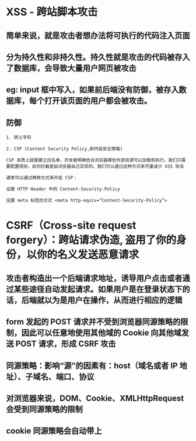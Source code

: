 # XSS - 跨站脚本攻击

## 简单来说，就是攻击者想办法将可执行的代码注入页面

## 分为持久性和非持久性。持久性就是攻击的代码被存入了数据库，会导致大量用户网页被攻击

## eg: input 框中写入<script>alert(1)</script>，如果前后端没有防御，被存入数据库，每个打开该页面的用户都会被攻击。

## 防御

```
1. 转义字符

2. CSP (Content Security Policy,即内容安全策略)

CSP 本质上就是建立白名单，开发者明确告诉浏览器哪些外部资源可以加载和执行。我们只需要配置规则，如何拦截是由浏览器自己实现的。我们可以通过这种方式来尽量减少 XSS 攻击

通常可以通过两种方式来开启 CSP：

设置 HTTP Header 中的 Content-Security-Policy

设置 meta 标签的方式 <meta http-equiv=“Content-Security-Policy”>
```

# CSRF（Cross-site request forgery）：跨站请求伪造, 盗用了你的身份，以你的名义发送恶意请求

## 攻击者构造出一个后端请求地址，诱导用户点击或者通过某些途径自动发起请求。如果用户是在登录状态下的话，后端就以为是用户在操作，从而进行相应的逻辑

## form 发起的 POST 请求并不受到浏览器同源策略的限制，因此可以任意地使用其他域的 Cookie 向其他域发送 POST 请求，形成 CSRF 攻击

## 同源策略：影响“源”的因素有：host（域名或者 IP 地址）、子域名、端口、协议

## 对浏览器来说，DOM、Cookie、XMLHttpRequest 会受到同源策略的限制

## cookie 同源策略会自动带上

## <script>、<img>、<iframe>、<link>等标签都可以跨域加载资源，而不受同源策略的限制

## 假如用户正在登陆银行网页，同时登陆了攻击者的网页，并且银行网页未对 csrf 攻击进行防护。攻击者就可以在网页放一个表单，该表单提交 src 为http://www.bank.com/api/transfer，body为count=1000&to=Tom。倘若是session+cookie，用户打开网页的时候就已经转给Tom1000元了.因为。在 get/post 请求的瞬间，cookie 会被浏览器自动添加到请求头中

```
使用 token， 不会被自动带上， 使攻击不能通过服务器过滤

Cookie 设置 SameSite （可能也会存在安全问题）

步骤:

要完成一次 CSRF 攻击，受害者必须依次完成两个步骤：

1.登录受信任网站 A，并在本地生成 Cookie。

2.在不退出登录 A 的情况下，访问危险网站 B。

exmaple:

正常登录 A 网站 cookie 还在浏览器中 （未正常退出）

访问了危险网站 B，危险网站中 （可以访问加载外部资源的方法）使用 img，video 标签的 src 属性 设置为请求 A 网站中的某个接口www.A.com/Transfer?toBankId=11&money=1000/XX

如果某个请求时 get 操作，并且 cookie 自动带过去，A 网站当成合法请求处理，造成信息变更，如果时可操作转账的操作就会有资金的流失

应对：

更新操作不用 get 请求，form 发起的 POST 请求并不受到浏览器同源策略的限制，也可以形成攻击

使用 token 验证用户信息，不使用 cookie 方式验证
```
